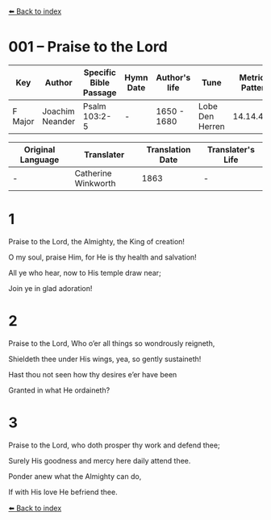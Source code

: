 [⬅️ Back to index](../README.md)

# 001 – Praise to the Lord

Key | Author   | Specific Bible Passage     |Hymn Date |Author's life |Tune |Metrical Pattern   |Composer/Source                                                                                        
-- | --------- | ---------------------------|----------|--------------|-----|-------------------|-------------   
F Major  | Joachim Neander      | Psalm 103:2-5 | -  | 1650 - 1680 | Lobe Den Herren | 14.14.4.7.8 | Chorale Book for England, 1863 

Original Language | Translater | Translation Date   | Translater's Life     
----------------- | --------- | --------------------|-------------   
\-  | Catherine Winkworth      | 1863 | -  | 1827 - 1878 





# 1

Praise to the Lord, the Almighty, the King of creation!

O my soul, praise Him, for He is thy health and salvation!

All ye who hear, now to His temple draw near;

Join ye in glad adoration!



# 2

Praise to the Lord, Who o’er all things so wondrously reigneth,

Shieldeth thee under His wings, yea, so gently sustaineth!

Hast thou not seen how thy desires e’er have been

Granted in what He ordaineth?



# 3

Praise to the Lord, who doth prosper thy work and defend thee;

Surely His goodness and mercy here daily attend thee.

Ponder anew what the Almighty can do,

If with His love He befriend thee.

[⬅️ Back to index](../README.md)
